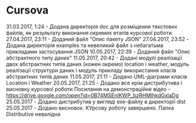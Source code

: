 # Cursova
31.03.2017, 1:24 - Додана директорія doc для розміщення текстових файлів, як результату виконання окремих етапів курсової роботи
27.04.2017, 23:11 - Доданий файл "Опис пакету JSON"
27.04.2017, 23:52 - Додана директорія examples та невеликий файл з небагатьма прикладами застосування JSON
10.05.2017, 22:39 - Доданий файл "Опис абстрактного типу даних"
11.05.2017, 20:42 - Додані модулі реалізації двох абстрактних типів даних (кожен окремо) location і weather, модуль реалізації структури даних і модуль прикладу використання класів абстрактних типів даних
11.05.2017, 21:11 - Додано UML-діаграми класів Location i Weather
20.05.2017, 21:25 - Додано все крім дистрибутива і висновку курсової роботи
Посилання на демонстраційне відео - https://drive.google.com/open?id=0B74MSEnIKWP_bzRHMlhkdGxlaDg
25.05.2017 - Додано дистрибутив у вигляді exe-файлу в директорії dist
25.05.2017 - Додано висновок. КУрсову роботу завершено.
Папка Distributive невалідна

